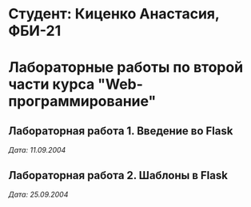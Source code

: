 # Студент: Киценко Анастасия, ФБИ-21

# Лабораторные работы по второй части курса "Web-программирование"

## Лабораторная работа 1. Введение во Flask

*Дата: 11.09.2004*

## Лабораторная работа 2. Шаблоны в Flask

*Дата: 25.09.2004*